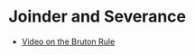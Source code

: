 # Joinder and Severance

* [Video on the Bruton Rule](https://www.youtube.com/watch?v=MdGnwYc_0w8&list=UUW8X2enjxf9LsaZ_qci90jA "The Bruton Rule - YouTube")

